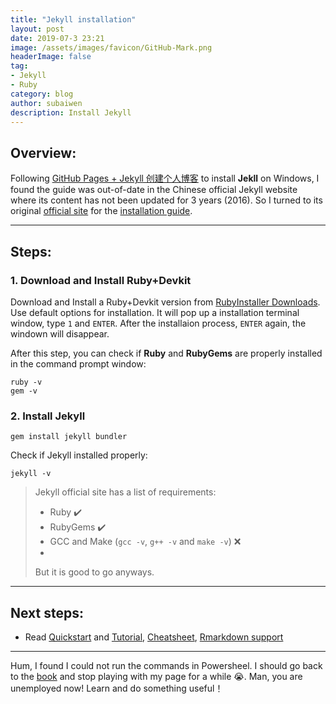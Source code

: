 ```yaml
---
title: "Jekyll installation"
layout: post
date: 2019-07-3 23:21
image: /assets/images/favicon/GitHub-Mark.png
headerImage: false
tag:
- Jekyll
- Ruby
category: blog
author: subaiwen
description: Install Jekyll
---
```


## Overview:

Following [GitHub Pages + Jekyll 创建个人博客](https://www.jianshu.com/p/9535334ffd54) to install **Jekll** on Windows, I found the guide was out-of-date in the Chinese official Jekyll website where its content has not been updated for 3 years (2016). So I turned to its original [official site](https://jekyllrb.com/) for the [installation guide](https://jekyllrb.com/docs/installation/).

---

## Steps:

### 1. Download and Install Ruby+Devkit
Download and Install a Ruby+Devkit version from [RubyInstaller Downloads](https://rubyinstaller.org/downloads/). Use default options for installation.
It will pop up a installation terminal window, type `1` and `ENTER`. After the installaion process, `ENTER` again, the windown will disappear.

After this step, you can check if **Ruby** and **RubyGems** are properly installed in the command prompt window:
```
ruby -v
gem -v
```

### 2. Install **Jekyll**

```
gem install jekyll bundler
```

Check  if Jekyll installed properly: 

```
jekyll -v
```

> Jekyll official site has a list of requirements:  
> * Ruby ✔️
> * RubyGems ✔️
> * GCC and Make (`gcc -v`, `g++ -v` and `make -v`) ❌
> * 
> But it is good to go anyways.

---

## Next steps:
* Read [Quickstart](https://jekyllrb.com/docs/) and [Tutorial](https://jekyllrb.com/docs/step-by-step/01-setup/), [Cheatsheet](https://devhints.io/jekyll), [Rmarkdown support](https://bookdown.org/yihui/blogdown/jekyll.html)

---

Hum, I found I could not run the commands in Powersheel. I should go back to the [book](https://learnpythonthehardway.org/book/appendixa.html) and stop playing with my page for a while :sob:. Man, you are unemployed now! Learn and do something useful！
